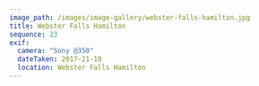 ```yaml
---
image_path: /images/image-gallery/webster-falls-hamilton.jpg
title: Webster Falls Hamilton
sequence: 23
exif:
  camera: "Sony @350"
  dateTaken: 2017-21-10
  location: Webster Falls Hamilton
---
```

